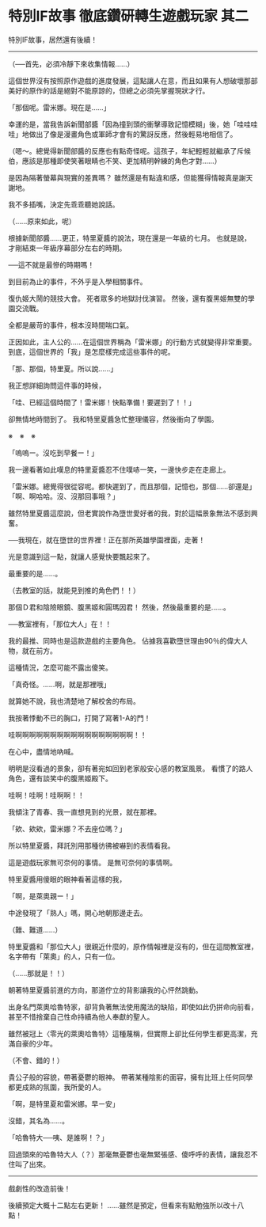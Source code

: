 # 特別IF故事 徹底鑽研轉生遊戲玩家 其二

特別IF故事，居然還有後續！

---

（──首先，必須冷靜下來收集情報……）

這個世界沒有按照原作遊戲的進度發展，這點讓人在意，而且如果有人想破壞那部美好的原作的話是絕對不能原諒的，但總之必須先掌握現狀才行。

「那個呢。雷米娜。現在是……」

幸運的是，當我告訴新聞部醬「因為撞到頭的衝擊導致記憶模糊」後，她「哇哇哇哇」地做出了像是漫畫角色或軍師才會有的驚訝反應，然後輕易地相信了。

（嗯～。總覺得新聞部醬的反應也有點奇怪呢。這孩子，年紀輕輕就繼承了斥候伯，應該是那種即使笑著眼睛也不笑、更加精明幹練的角色才對……）

是因為隔著螢幕與現實的差異嗎？
雖然還是有點違和感，但能獲得情報真是謝天謝地。

我不多插嘴，決定先乖乖聽她說話。

（……原來如此，呢）

根據新聞部醬……更正，特里夏醬的說法，現在還是一年級的七月。
也就是說，才剛結束一年級序幕部分左右的時期。

──這不就是最慘的時期嗎！

到目前為止的事件，不外乎是入學相關事件。

復仇姬大鬧的競技大會。
死者眾多的地獄討伐演習。
然後，還有腹黑姬無雙的學園交流戰。

全都是嚴苛的事件，根本沒時間喘口氣。

正因如此，主人公的……在這個世界稱為「雷米娜」的行動方式就變得非常重要。
到底，這個世界的「我」是怎麼樣完成這些事件的呢。

「那、那個，特里夏。所以說……」

我正想詳細詢問這件事的時候，

「哇、已經這個時間了！雷米娜！快點準備！要遲到了！！」

卻無情地時間到了。
我和特里夏醬急忙整理儀容，然後衝向了學園。

※　※　※

「嗚嗚ー。沒吃到早餐ー！」

我一邊看著如此嘆息的特里夏醬忍不住噗哧一笑，一邊快步走在走廊上。

「雷米娜。總覺得很從容呢。都快遲到了，而且那個，記憶也，那個……卻還是」
「啊、啊哈哈。沒、沒那回事哦？」

雖然特里夏醬這麼說，但老實說作為墮世愛好者的我，對於這幅景象無法不感到興奮。

──我現在，就在墮世的世界裡！正在那所英雄學園裡面，走著！

光是意識到這一點，就讓人感覺快要飄起來了。

最重要的是……。

（去教室的話，就能見到推的角色們！！）

那個Ｄ君和陰險眼鏡、腹黑姬和圓瑪因君！
然後，然後最重要的是……。

──教室裡有，「那位大人」在！！

我的最推、同時也是這款遊戲的主要角色。
佔據我喜歡墮世理由90％的偉大人物，就在前方。

這種情況，怎麼可能不露出傻笑。

「真奇怪。……啊，就是那裡哦」

就算她不說，我也清楚地了解校舍的布局。

我按著悸動不已的胸口，打開了寫著1-A的門！

哇啊啊啊啊啊啊啊啊啊啊啊啊啊啊啊啊啊！！

在心中，盡情地吶喊。

明明是沒看過的景象，卻有著宛如回到老家般安心感的教室風景。
看慣了的路人角色，還有談笑中的腹黑姬殿下。

哇啊！哇啊！哇啊啊！！

我傾注了青春、我一直想見到的光景，就在那裡。

「欸、欸欸，雷米娜？不去座位嗎？」

所以特里夏醬，拜託別用那種彷彿被嚇到的表情看我。

這是遊戲玩家無可奈何的事情。
是無可奈何的事情啊。

特里夏醬用傻眼的眼神看著這樣的我，

「啊，是萊奧親ー！」

中途發現了「熟人」嗎，開心地朝那邊走去。

（難、難道……）

特里夏醬和「那位大人」很親近什麼的，原作情報裡是沒有的，但在這間教室裡，名字帶有「萊奧」的人，只有一位。

（……那就是！！）

朝著特里夏醬前進的方向，那道佇立的背影讓我的心怦然跳動。

出身名門萊奧哈魯特家，卻背負著無法使用魔法的缺陷，即使如此仍拼命向前看，甚至不惜捨棄自己性命持續為他人奉獻的聖人。

雖然被冠上〈零光的萊奧哈魯特〉這種蔑稱，但實際上卻比任何學生都更高潔，充滿自豪的少年。

（不會、錯的！）

貴公子般的容貌，帶著憂鬱的眼神。
帶著某種陰影的面容，擁有比班上任何同學都更成熟的氛圍，我所愛的人。

「啊，是特里夏和雷米娜。早ー安」

沒錯，其名為……。

「哈魯特大──咦、是誰啊！？」

回過頭來的哈魯特大人（？）那毫無憂鬱也毫無緊張感、傻呼呼的表情，讓我忍不住叫了出來。

---

戲劇性的改造前後！



後續預定大概十二點左右更新！
……雖然是預定，但看來有點勉強所以改十八點！
